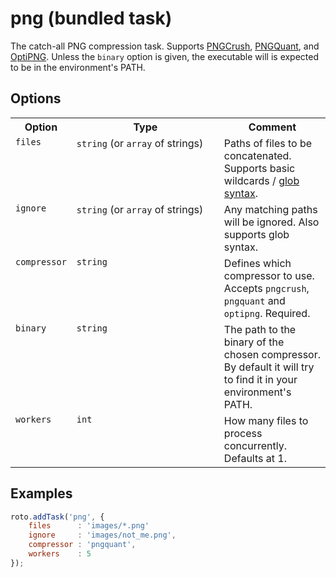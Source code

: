 # png (bundled task)

The catch-all PNG compression task. Supports [PNGCrush](http://en.wikipedia.org/wiki/Pngcrush), [PNGQuant](http://pngquant.org/), and [OptiPNG](http://optipng.sourceforge.net/). Unless the `binary` option is given, the executable will is expected to be in the environment's PATH.

## Options

	
<table>
	<tr>
		<th>Option</th>
		<th width="220px">Type</th>
		<th>Comment</th>
	</tr>
	<tr>
		<td valign="top"><code>files</code></td>
		<td valign="top"><code>string</code> (or <code>array</code> of strings)</td>
		<td valign="top">Paths of files to be concatenated. Supports basic wildcards / <a href="http://www.linuxjournal.com/content/bash-extended-globbing" target="_blank">glob syntax</a>.</td>
	</tr>
	<tr>
		<td valign="top"><code>ignore</code></td>
		<td valign="top"><code>string</code> (or <code>array</code> of strings)</td>
		<td valign="top">Any matching paths will be ignored. Also supports glob syntax.</td>
	</tr>
	<tr>
		<td valign="top"><code>compressor</code></td>
		<td valign="top"><code>string</code></td>
		<td valign="top">Defines which compressor to use. Accepts <code>pngcrush</code>, <code>pngquant</code> and <code>optipng</code>. Required.</td>
	</tr>
	<tr>
		<td valign="top"><code>binary</code></td>
		<td valign="top"><code>string</code></td>
		<td valign="top">The path to the binary of the chosen compressor. By default it will try to find it in your environment's PATH.</td>
	</tr>
	<tr>
		<td valign="top"><code>workers</code></td>
		<td valign="top"><code>int</code></td>
		<td valign="top">How many files to process concurrently. Defaults at 1.</td>
	</tr>
</table>

## Examples

```javascript
roto.addTask('png', {
	files      : 'images/*.png'
	ignore     : 'images/not_me.png',
	compressor : 'pngquant',
	workers    : 5
});
```
